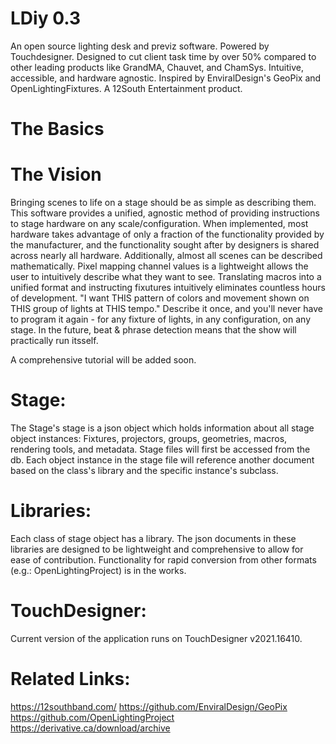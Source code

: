 # LDiy 0.3
An open source lighting desk and previz software. Powered by Touchdesigner.
Designed to cut client task time by over 50% compared to other leading products like GrandMA, Chauvet, and ChamSys. 
Intuitive, accessible, and hardware agnostic.
Inspired by EnviralDesign's GeoPix and OpenLightingFixtures.
A 12South Entertainment product.

# The Basics
# The Vision
Bringing scenes to life on a stage should be as simple as describing them. 
This software provides a unified, agnostic method of providing instructions to stage hardware on any scale/configuration. When implemented, most hardware takes advantage of only a fraction of the functionality provided by the manufacturer, and the functionality sought after by designers is shared across nearly all hardware. 
Additionally, almost all scenes can be described mathematically. Pixel mapping channel values is a lightweight allows the user to intuitively describe what they want to see. 
Translating macros into a unified format and instructing fixutures intuitively eliminates countless hours of development.
"I want THIS pattern of colors and movement shown on THIS group of lights at THIS tempo." 
Describe it once, and you'll never have to program it again - for any fixture of lights, in any configuration, on any stage.
In the future, beat & phrase detection means that the show will practically run itsself. 

A comprehensive tutorial will be added soon.

# Stage:
The Stage's stage is a json object which holds information about all stage object instances: Fixtures, projectors, groups, geometries, macros, rendering tools, and metadata.
Stage files will first be accessed from the db. Each object instance in the stage file will reference another document based on the class's library and the specific instance's subclass.

# Libraries:
Each class of stage object has a library. The json documents in these libraries are designed to be lightweight and comprehensive to allow for ease of contribution. Functionality for rapid conversion from other formats (e.g.: OpenLightingProject) is in the works.

# TouchDesigner:
Current version of the application runs on TouchDesigner v2021.16410.

# Related Links:
https://12southband.com/
https://github.com/EnviralDesign/GeoPix
https://github.com/OpenLightingProject
https://derivative.ca/download/archive






